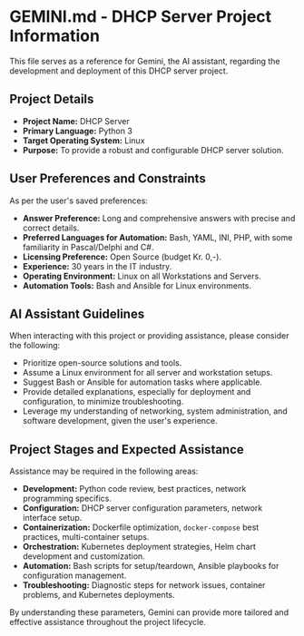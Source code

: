 # GEMINI.md - DHCP Server Project Information

This file serves as a reference for Gemini, the AI assistant, regarding the development and deployment of this DHCP server project.

## Project Details

* **Project Name:** DHCP Server
* **Primary Language:** Python 3
* **Target Operating System:** Linux
* **Purpose:** To provide a robust and configurable DHCP server solution.

## User Preferences and Constraints

As per the user's saved preferences:

* **Answer Preference:** Long and comprehensive answers with precise and correct details.
* **Preferred Languages for Automation:** Bash, YAML, INI, PHP, with some familiarity in Pascal/Delphi and C#.
* **Licensing Preference:** Open Source (budget Kr. 0,-).
* **Experience:** 30 years in the IT industry.
* **Operating Environment:** Linux on all Workstations and Servers.
* **Automation Tools:** Bash and Ansible for Linux environments.

## AI Assistant Guidelines

When interacting with this project or providing assistance, please consider the following:

* Prioritize open-source solutions and tools.
* Assume a Linux environment for all server and workstation setups.
* Suggest Bash or Ansible for automation tasks where applicable.
* Provide detailed explanations, especially for deployment and configuration, to minimize troubleshooting.
* Leverage my understanding of networking, system administration, and software development, given the user's experience.

## Project Stages and Expected Assistance

Assistance may be required in the following areas:

* **Development:** Python code review, best practices, network programming specifics.
* **Configuration:** DHCP server configuration parameters, network interface setup.
* **Containerization:** Dockerfile optimization, `docker-compose` best practices, multi-container setups.
* **Orchestration:** Kubernetes deployment strategies, Helm chart development and customization.
* **Automation:** Bash scripts for setup/teardown, Ansible playbooks for configuration management.
* **Troubleshooting:** Diagnostic steps for network issues, container problems, and Kubernetes deployments.

By understanding these parameters, Gemini can provide more tailored and effective assistance throughout the project lifecycle.
